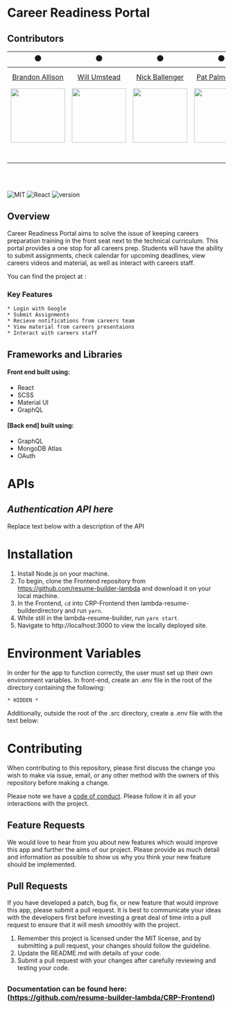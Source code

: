 # Career Readiness Portal

## Contributors

 ⚫️ | ⚫️ | ⚫️ | ⚫️ | ⚫️ | ️️:black_circle:
 :---: | :---: | :---: | :---: | :---: | :---: 
 [Brandon Allison](https://github.com/BrandonJAllison) | [Will Umstead](https://github.com/brellin) | [Nick Ballenger](https://github.com/Nick-Ballenger) | [Pat Palmerston](https://github.com/patpalmerston) | [Austin Powell](https://github.com/A-Powell) | [Darren "OAuth" Richardson](https://github.com/AntonioUniverse)
 [<img src="https://avatars1.githubusercontent.com/u/47340734?s=460&v=4" width = "125" />](https://github.com/BrandonJAllison) | [<img src="https://avatars2.githubusercontent.com/u/46138601?s=460&v=4" width = "125" />](https://willujr.com) | [<img src="https://avatars3.githubusercontent.com/u/46663387?s=460&v=4" width = "125" />](https://github.com/Nick-Ballenger) | [<img src="https://avatars2.githubusercontent.com/u/45890605?s=460&v=4" width = "125" />](https://github.com/patpalmerston) | [<img src="https://avatars2.githubusercontent.com/u/13793846?s=460&v=4" width = "125" />](https://github.com/A-Powell) | [<img src="https://avatars0.githubusercontent.com/u/43352876?s=460&v=4" width = "125" />](https://github.com/AntonioUniverse)     
 [<img src="https://github.com/favicon.ico" width="15"> ](https://github.com/BrandonJAllison) | [<img src="https://github.com/favicon.ico" width="15"> ](https://github.com/brellin) | [<img src="https://github.com/favicon.ico" width="15"> ](https://github.com/Nick-Ballenger) | [<img src="https://github.com/favicon.ico" width="15"> ](https://github.com/patpalmerston) | [<img src="https://github.com/favicon.ico" width="15"> ](https://github.com/A-Powell) | [<img src="https://github.com/favicon.ico" width="15"> ](https://github.com/AntonioUniverse)       
 [ <img src="https://static.licdn.com/sc/h/al2o9zrvru7aqj8e1x2rzsrca" width="15"> ](https://www.linkedin.com/in/brandon-allison-129987124/) | [ <img src="https://static.licdn.com/sc/h/al2o9zrvru7aqj8e1x2rzsrca" width="15"> ](https://www.linkedin.com/in/brellin) | [ <img src="https://static.licdn.com/sc/h/al2o9zrvru7aqj8e1x2rzsrca" width="15"> ](https://www.linkedin.com/in/nicholas-ballenger-b7704982) | [ <img src="https://static.licdn.com/sc/h/al2o9zrvru7aqj8e1x2rzsrca" width="15"> ](https://www.linkedin.com/in/patpalmerston) | [ <img src="https://static.licdn.com/sc/h/al2o9zrvru7aqj8e1x2rzsrca" width="15"> ](https://www.linkedin.com/in/austin-powell-617b92180) | [ <img src="https://static.licdn.com/sc/h/al2o9zrvru7aqj8e1x2rzsrca" width="15"> ](https://www.linkedin.com/in/darren-richardson-86635817b)

<br>
<br>

![MIT](https://img.shields.io/packagist/l/doctrine/orm.svg)
![React](https://img.shields.io/badge/react-v16.7.0--alpha.2-blue.svg)
![version](https://img.shields.io/badge/Version-1.0.0-red.svg)

## Overview

Career Readiness Portal aims to solve the issue of keeping careers preparation training in the front seat next to the technical curriculum.  This portal provides a one stop for all careers prep.  Students will have the ability to submit assignments, check calendar for upcoming deadlines, view careers videos and material, as well as interact with careers staff.  

You can find the project at :

### Key Features

    * Login with Google
    * Submit Assignments
    * Recieve notifications from careers team
    * View material from careers presentaions
    * Interact with careers staff

## Frameworks and Libraries
#### Front end built using:
* React
* SCSS
* Material UI
* GraphQL

#### [Back end] built using:
* GraphQL
* MongoDB Atlas
* OAuth

# APIs

## _Authentication API here_

Replace text below with a description of the API

# Installation

1. Install Node.js on your machine. 
2. To begin, clone the Frontend repository from https://github.com/resume-builder-lambda and download it on your local machine.  
3. In the Frontend, `cd` into CRP-Frontend then lambda-resume-builderdirectory and run `yarn`. 
4. While still in the lambda-resume-builder, run `yarn start`. 
5. Navigate to http://localhost:3000 to view the locally deployed site.

# Environment Variables

In order for the app to function correctly, the user must set up their own environment variables. In front-end, create an .env file in the root of the directory containing the following:

    * HIDDEN *
    
 Additionally, outside the root of the .src directory, create a .env file with the text below:

# Contributing

When contributing to this repository, please first discuss the change you wish to make via issue, email, or any other method with the owners of this repository before making a change.

Please note we have a [code of conduct](./CODE_OF_CONDUCT.md). Please follow it in all your interactions with the project.

## Feature Requests

We would love to hear from you about new features which would improve this app and further the aims of our project. Please provide as much detail and information as possible to show us why you think your new feature should be implemented.

## Pull Requests

If you have developed a patch, bug fix, or new feature that would improve this app, please submit a pull request. It is best to communicate your ideas with the developers first before investing a great deal of time into a pull request to ensure that it will mesh smoothly with the project.

1. Remember this project is licensed under the MIT license, and by submitting a pull request, your changes should follow the guideline.
2. Update the README.md with details of your code.
3. Submit a pull request with your changes after carefully reviewing and testing your code.
##
### Documentation can be found here: (https://github.com/resume-builder-lambda/CRP-Frontend)

